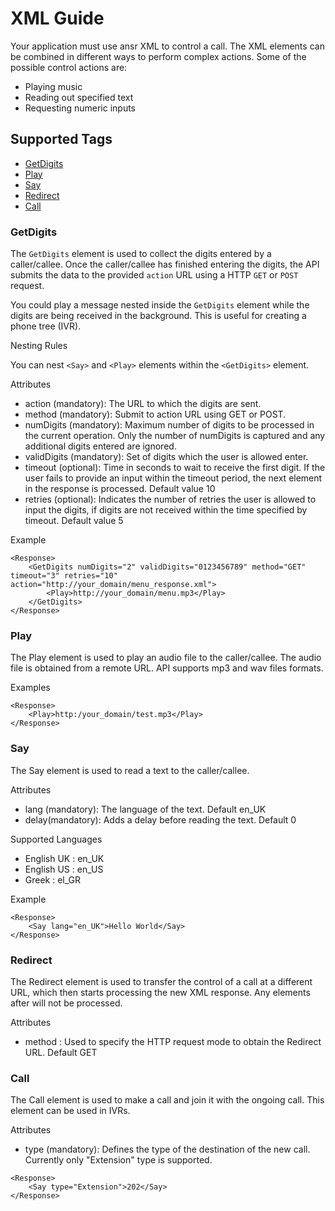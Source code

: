 XML Guide
=========

Your application must use ansr XML to control a call. The XML elements can be combined in different ways to perform complex actions. Some of the possible control actions are:
* Playing music
* Reading out specified text
* Requesting numeric inputs

## Supported Tags

* [GetDigits](https://github.com/theansr/api/blob/master/sections/xml_guide.md#getdigits)
* [Play](https://github.com/theansr/api/blob/master/sections/xml_guide.md#play)
* [Say](https://github.com/theansr/api/blob/master/sections/xml_guide.md#say)
* [Redirect](https://github.com/theansr/api/blob/master/sections/xml_guide.md#redirect)
* [Call](https://github.com/theansr/api/blob/master/sections/xml_guide.md#call)


### GetDigits
The `GetDigits` element is used to collect the digits entered by a caller/callee. Once the caller/callee has finished entering the digits, the API submits the data to the provided `action` URL using a HTTP `GET` or `POST` request.

You could play a message nested inside the `GetDigits` element while the digits are being received in the background. This is useful for creating a phone tree (IVR).

Nesting Rules

You can nest `<Say>` and `<Play>` elements within the `<GetDigits>` element.

Attributes

* action (mandatory): The URL to which the digits are sent. 
* method (mandatory): Submit to action URL using GET or POST.
* numDigits (mandatory): Maximum number of digits to be processed in the current operation. Only the number of numDigits is captured and any additional digits entered are ignored.
* validDigits (mandatory): Set of digits which the user is allowed enter.
* timeout (optional): Time in seconds to wait to receive the first digit. If the user fails to provide an input within the timeout period, the next element in the response is processed. Default value 10
* retries (optional): Indicates the number of retries the user is allowed to input the digits, if digits are not received within the time specified by timeout. Default value 5


Example
```
<Response>
	<GetDigits numDigits="2" validDigits="0123456789" method="GET" timeout="3" retries="10" action="http://your_domain/menu_response.xml">
		<Play>http://your_domain/menu.mp3</Play>
	</GetDigits>
</Response>
```

### Play
The Play element is used to play an audio file to the caller/callee. The audio file is obtained from a remote URL. API supports mp3 and wav files formats.

Examples

```
<Response>
    <Play>http:/your_domain/test.mp3</Play>
</Response>
```

### Say
The Say element is used to read a text to the caller/callee.

Attributes

* lang (mandatory): The language of the text. Default en_UK
* delay(mandatory): Adds a delay before reading the text. Default 0

Supported Languages

* English UK : en_UK
* English US : en_US
* Greek : el_GR

Example

```
<Response>
    <Say lang="en_UK">Hello World</Say>
</Response>
```

### Redirect

The Redirect element is used to transfer the control of a call at a different URL, which then starts processing the new XML response. Any elements after <Redirect> will not be processed.

Attributes

* method : Used to specify the HTTP request mode to obtain the Redirect URL. Default GET


### Call 
The Call element is used to make a call and join it with the ongoing call. This element can be used in IVRs.

Attributes

* type (mandatory): Defines the type of the destination of the new call. Currently only "Extension" type is supported.

```
<Response>
    <Say type="Extension">202</Say>
</Response>
```
